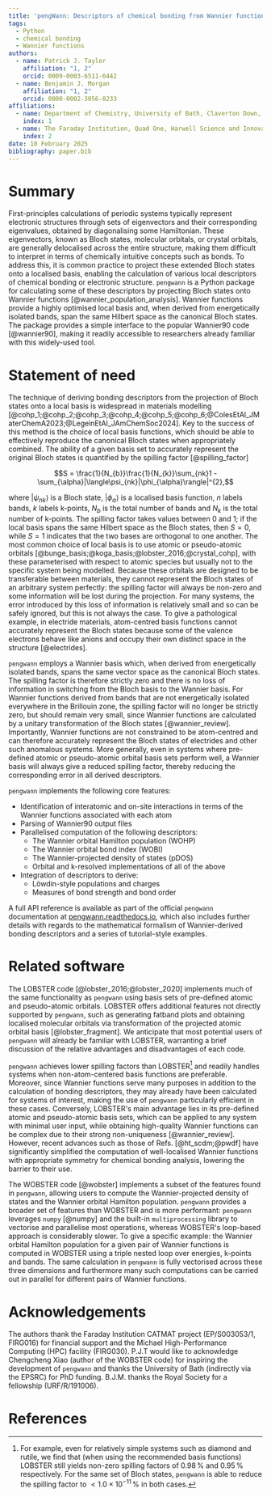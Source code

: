 ```yaml
---
title: 'pengWann: Descriptors of chemical bonding from Wannier functions'
tags:
  - Python
  - chemical bonding
  - Wannier functions
authors:
  - name: Patrick J. Taylor
    affiliation: "1, 2"
    orcid: 0009-0003-6511-6442
  - name: Benjamin J. Morgan
    affiliation: "1, 2"
    orcid: 0000-0002-3056-8233
affiliations:
  - name: Department of Chemistry, University of Bath, Claverton Down, Bath, BA2 7AY, United Kingdom
    index: 1
  - name: The Faraday Institution, Quad One, Harwell Science and Innovation Campus, Didcot, OX11 0RA, United Kingdom
    index: 2
date: 10 February 2025
bibliography: paper.bib
---
```


# Summary

First-principles calculations of periodic systems typically represent electronic structures through sets of eigenvectors and their corresponding eigenvalues, obtained by diagonalising some Hamiltonian.
These eigenvectors, known as Bloch states, molecular orbitals, or crystal orbitals, are generally delocalised across the entire structure, making them difficult to interpret in terms of chemically intuitive concepts such as bonds.
To address this, it is common practice to project these extended Bloch states onto a localised basis, enabling the calculation of various local descriptors of chemical bonding or electronic structure.
`pengwann` is a Python package for calculating some of these descriptors by projecting Bloch states onto Wannier functions [@wannier_population_analysis].
Wannier functions provide a highly optimised local basis and, when derived from energetically isolated bands, span the same Hilbert space as the canonical Bloch states.
The package provides a simple interface to the popular Wannier90 code [@wannier90], making it readily accessible to researchers already familiar with this widely-used tool.

# Statement of need

The technique of deriving bonding descriptors from the projection of Bloch states onto a local basis is widespread in materials modelling [@cohp_1;@cohp_2;@cohp_3;@cohp_4;@cohp_5;@cohp_6;@ColesEtAl_JMaterChemA2023;@LegeinEtAl_JAmChemSoc2024].
Key to the success of this method is the choice of local basis functions, which should be able to effectively reproduce the canonical Bloch states when appropriately combined.
The ability of a given basis set to accurately represent the original Bloch states is quantified by the spilling factor [@spilling_factor]

$$S = \frac{1}{N_{b}}\frac{1}{N_{k}}\sum_{nk}1 - \sum_{\alpha}|\langle\psi_{nk}|\phi_{\alpha}\rangle|^{2},$$

where $|\psi_{nk}\rangle$ is a Bloch state, $|\phi_{\alpha}\rangle$ is a localised basis function, $n$ labels bands, $k$ labels k-points, $N_{b}$ is the total number of bands and $N_{k}$ is the total number of k-points.
The spilling factor takes values between 0 and 1; if the local basis spans the same Hilbert space as the Bloch states, then $S = 0$, while $S = 1$ indicates that the two bases are orthogonal to one another.
The most common choice of local basis is to use atomic or pseudo-atomic orbitals [@bunge_basis;@koga_basis;@lobster_2016;@crystal_cohp], with these parameterised with respect to atomic species but usually not to the specific system being modelled.
Because these orbitals are designed to be transferable between materials, they cannot represent the Bloch states of an arbitrary system perfectly: the spilling factor will always be non-zero and some information will be lost during the projection.
For many systems, the error introduced by this loss of information is relatively small and so can be safely ignored, but this is not always the case.
To give a pathological example, in electride materials, atom-centred basis functions cannot accurately represent the Bloch states because some of the valence electrons behave like anions and occupy their own distinct space in the structure [@electrides].

`pengwann` employs a Wannier basis which, when derived from energetically isolated bands, spans the same vector space as the canonical Bloch states.
The spilling factor is therefore strictly zero and there is no loss of information in switching from the Bloch basis to the Wannier basis.
For Wannier functions derived from bands that are not energetically isolated everywhere in the Brillouin zone, the spilling factor will no longer be strictly zero, but should remain very small, since Wannier functions are calculated by a unitary transformation of the Bloch states [@wannier_review].
Importantly, Wannier functions are not constrained to be atom-centred and can therefore accurately represent the Bloch states of electrides and other such anomalous systems.
More generally, even in systems where pre-defined atomic or pseudo-atomic orbital basis sets perform well, a Wannier basis will always give a reduced spilling factor, thereby reducing the corresponding error in all derived descriptors.

`pengwann` implements the following core features:

- Identification of interatomic and on-site interactions in terms of the Wannier functions associated with each atom
- Parsing of Wannier90 output files
- Parallelised computation of the following descriptors:
  - The Wannier orbital Hamilton population (WOHP)
  - The Wannier orbital bond index (WOBI)
  - The Wannier-projected density of states (pDOS)
  - Orbital and k-resolved implementations of all of the above
- Integration of descriptors to derive:
  - Löwdin-style populations and charges
  - Measures of bond strength and bond order

A full API reference is available as part of the official `pengwann` documentation at [pengwann.readthedocs.io](https://pengwann.readthedocs.io), which also includes further details with regards to the mathematical formalism of Wannier-derived bonding descriptors and a series of tutorial-style examples.

# Related software

The LOBSTER code [@lobster_2016;@lobster_2020] implements much of the same functionality as `pengwann` using basis sets of pre-defined atomic and pseudo-atomic orbitals. LOBSTER offers additional features not directly supported by `pengwann`, such as generating fatband plots and obtaining localised molecular orbitals via transformation of the projected atomic orbital basis [@lobster_fragment]. We anticipate that most potential users of `pengwann` will already be familiar with LOBSTER, warranting a brief discussion of the relative advantages and disadvantages of each code.

`pengwann` achieves lower spilling factors than LOBSTER[^1] and readily handles systems when non-atom-centered basis functions are preferable.
Moreover, since Wannier functions serve many purposes in addition to the calculation of bonding descriptors, they may already have been calculated for systems of interest, making the use of `pengwann` particularly efficient in these cases. Conversely, LOBSTER's main advantage lies in its pre-defined atomic and pseudo-atomic basis sets, which can be applied to any system with minimal user input, while obtaining high-quality Wannier functions can be complex due to their strong non-uniqueness [@wannier_review]. However, recent advances such as those of Refs. [@ht_scdm;@pwdf] have significantly simplified the computation of well-localised Wannier functions with appropriate symmetry for chemical bonding analysis, lowering the barrier to their use.

The WOBSTER code [@wobster] implements a subset of the features found in `pengwann`, allowing users to compute the Wannier-projected density of states and the Wannier orbital Hamilton population. `pengwann` provides a broader set of features than WOBSTER and is more performant: `pengwann` leverages `numpy` [@numpy] and the built-in `multiprocessing` library to vectorise and parallelise most operations, whereas WOBSTER's loop-based approach is considerably slower. To give a specific example: the Wannier orbital Hamilton population for a given pair of Wannier functions is computed in WOBSTER using a triple nested loop over energies, k-points and bands. The same calculation in `pengwann` is fully vectorised across these three dimensions and furthermore many such computations can be carried out in parallel for different pairs of Wannier functions.

# Acknowledgements

The authors thank the Faraday Institution CATMAT project (EP/S003053/1, FIRG016) for financial support and the Michael High-Performance Computing (HPC) facility (FIRG030).
P.J.T would like to acknowledge Chengcheng Xiao (author of the WOBSTER code) for inspiring the development of `pengwann` and thanks the University of Bath (indirectly via the EPSRC) for PhD funding.
B.J.M. thanks the Royal Society for a fellowship (URF/R/191006).

[^1]: For example, even for relatively simple systems such as diamond and rutile, we find that (when using the recommended basis functions) LOBSTER still yields non-zero spilling factors of $0.98\,\%$ and $0.95\,\%$ respectively. For the same set of Bloch states, `pengwann` is able to reduce the spilling factor to $< 1.0 \times 10^{-11}\,\%$ in both cases.

# References
